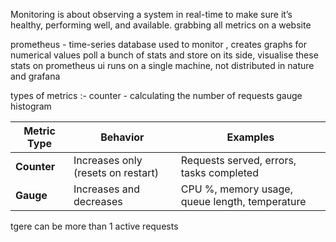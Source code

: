 Monitoring is about observing a system in real-time to make sure it’s healthy, performing well, and available.
grabbing all metrics on a website

prometheus - time-series database used to monitor , creates graphs for numerical values
poll a bunch of stats and store on its side, visualise these stats on prometheus ui
runs on  a single machine, not distributed in nature
and grafana


types of metrics :-
counter - calculating the number of requests
gauge
histogram

| Metric Type | Behavior                           | Examples                                       |
| ----------- | ---------------------------------- | ---------------------------------------------- |
| **Counter** | Increases only (resets on restart) | Requests served, errors, tasks completed       |
| **Gauge**   | Increases and decreases            | CPU %, memory usage, queue length, temperature |

tgere can be more than 1 active requests